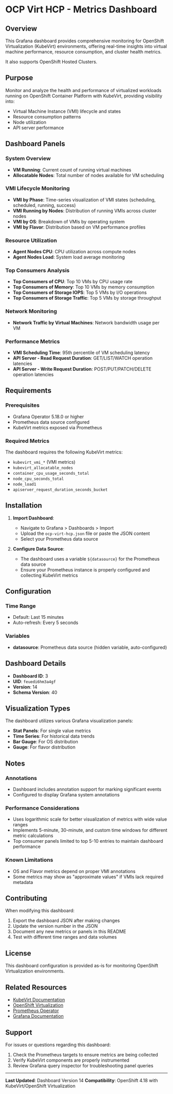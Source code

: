 # OCP Virt HCP - Metrics Dashboard

## Overview

This Grafana dashboard provides comprehensive monitoring for OpenShift Virtualization (KubeVirt) environments, offering real-time insights into virtual machine performance, resource consumption, and cluster health metrics.

It also supports OpenShift Hosted Clusters.

## Purpose

Monitor and analyze the health and performance of virtualized workloads running on OpenShift Container Platform with KubeVirt, providing visibility into:
- Virtual Machine Instance (VMI) lifecycle and states
- Resource consumption patterns
- Node utilization
- API server performance

## Dashboard Panels

### System Overview
- **VM Running**: Current count of running virtual machines
- **Allocatable Nodes**: Total number of nodes available for VM scheduling

### VMI Lifecycle Monitoring
- **VMI by Phase**: Time-series visualization of VMI states (scheduling, scheduled, running, success)
- **VMI Running by Nodes**: Distribution of running VMIs across cluster nodes
- **VMI by OS**: Breakdown of VMIs by operating system
- **VMI by Flavor**: Distribution based on VM performance profiles

### Resource Utilization
- **Agent Nodes CPU**: CPU utilization across compute nodes
- **Agent Nodes Load**: System load average monitoring

### Top Consumers Analysis
- **Top Consumers of CPU**: Top 10 VMs by CPU usage rate
- **Top Consumers of Memory**: Top 10 VMs by memory consumption
- **Top Consumers of Storage IOPS**: Top 5 VMs by I/O operations
- **Top Consumers of Storage Traffic**: Top 5 VMs by storage throughput

### Network Monitoring
- **Network Traffic by Virtual Machines**: Network bandwidth usage per VM

### Performance Metrics
- **VMI Scheduling Time**: 95th percentile of VM scheduling latency
- **API Server - Read Request Duration**: GET/LIST/WATCH operation latencies
- **API Server - Write Request Duration**: POST/PUT/PATCH/DELETE operation latencies

## Requirements

### Prerequisites
- Grafana Operator 5.18.0 or higher
- Prometheus data source configured
- KubeVirt metrics exposed via Prometheus

### Required Metrics
The dashboard requires the following KubeVirt metrics:
- `kubevirt_vmi_*` (VMI metrics)
- `kubevirt_allocatable_nodes`
- `container_cpu_usage_seconds_total`
- `node_cpu_seconds_total`
- `node_load1`
- `apiserver_request_duration_seconds_bucket`

## Installation

1. **Import Dashboard**:
   - Navigate to Grafana > Dashboards > Import
   - Upload the `ocp-virt-hcp.json` file or paste the JSON content
   - Select your Prometheus data source

2. **Configure Data Source**:
   - The dashboard uses a variable `${datasource}` for the Prometheus data source
   - Ensure your Prometheus instance is properly configured and collecting KubeVirt metrics

## Configuration

### Time Range
- Default: Last 15 minutes
- Auto-refresh: Every 5 seconds

### Variables
- **datasource**: Prometheus data source (hidden variable, auto-configured)

## Dashboard Details

- **Dashboard ID**: 3
- **UID**: `feuedi6hm3a4gf`
- **Version**: 14
- **Schema Version**: 40

## Visualization Types

The dashboard utilizes various Grafana visualization panels:
- **Stat Panels**: For single value metrics
- **Time Series**: For historical data trends
- **Bar Gauge**: For OS distribution
- **Gauge**: For flavor distribution

## Notes

### Annotations
- Dashboard includes annotation support for marking significant events
- Configured to display Grafana system annotations

### Performance Considerations
- Uses logarithmic scale for better visualization of metrics with wide value ranges
- Implements 5-minute, 30-minute, and custom time windows for different metric calculations
- Top consumer panels limited to top 5-10 entries to maintain dashboard performance

### Known Limitations
- OS and Flavor metrics depend on proper VMI annotations
- Some metrics may show as "approximate values" if VMIs lack required metadata

## Contributing

When modifying this dashboard:
1. Export the dashboard JSON after making changes
2. Update the version number in the JSON
3. Document any new metrics or panels in this README
4. Test with different time ranges and data volumes

## License

This dashboard configuration is provided as-is for monitoring OpenShift Virtualization environments.

## Related Resources

- [KubeVirt Documentation](https://kubevirt.io/)
- [OpenShift Virtualization](https://www.openshift.com/learn/topics/virtualization)
- [Prometheus Operator](https://github.com/prometheus-operator/prometheus-operator)
- [Grafana Documentation](https://grafana.com/docs/)

## Support

For issues or questions regarding this dashboard:
1. Check the Prometheus targets to ensure metrics are being collected
2. Verify KubeVirt components are properly instrumented
3. Review Grafana query inspector for troubleshooting panel queries

---

**Last Updated**: Dashboard Version 14
**Compatibility**: OpenShift 4.18 with KubeVirt/OpenShift Virtualization
